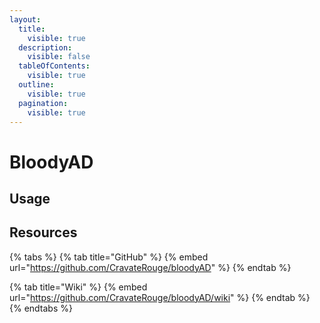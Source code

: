 ```yaml
---
layout:
  title:
    visible: true
  description:
    visible: false
  tableOfContents:
    visible: true
  outline:
    visible: true
  pagination:
    visible: true
---
```


# BloodyAD

## Usage



## Resources

{% tabs %}
{% tab title="GitHub" %}
{% embed url="https://github.com/CravateRouge/bloodyAD" %}
{% endtab %}

{% tab title="Wiki" %}
{% embed url="https://github.com/CravateRouge/bloodyAD/wiki" %}
{% endtab %}
{% endtabs %}
